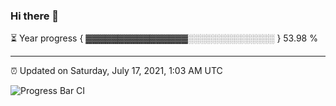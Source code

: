 ### Hi there 👋

⏳ Year progress { ▓▓▓▓▓▓▓▓▓▓▓▓▓▓▓▓░░░░░░░░░░░░░░ } 53.98 %

---

⏰ Updated on Saturday, July 17, 2021, 1:03 AM UTC

![Progress Bar CI](https://github.com/arthurbuhl/arthurbuhl/workflows/Progress%20Bar%20CI/badge.svg)
